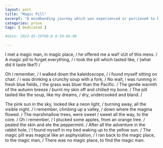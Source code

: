 ```yaml
---
layout: post
title: "Magic Pill"
excerpt: "A mindbending journey which was experienced or percieved to be experienced. Follow an unreliable narrator, in his train of thoughts. Beware you might lose the tracks."
categories: prose
tags: [ Dedicated ]

#date: 2022-05-29T08:0 8:50-04:00

---
```


I met a magic man, in magic place, /
he offered me a waY oUt of this mess. /
A magic pill to forget everything, / 
i took the pill which tasted like, /
(what did it taste like?) /

Oh i remember, /
I walked down the kaleidoscope, / 
i found myself sitting on chair. /
i was drinking a crunchy soup with a fork, /
No wait, i was running in fresh blue fields, /
the grass was bluer than the Pacific. /
The gentle warmth of the autumn breeze /
burnt my skin off and chilled my bone. /
The pill tasted like the soup, like my dreams, /
dry, undercooked and bland. /

The pink sun in the sky, looked like a neon light, /
burning away, all the visible night. /
I remember, climbing up a valley, /
down where the magma flowed. / 
The marshmallow trees, were sweet /
sweet all the way, to the core. /
Oh i remember, /
I plucked some apples, from an orange tree. /
pealed the skin and ate the peppermint. /
After all the adventure in the rabbit hole, /
I found myself in my bed waking up to the yellow sun. /
The magic pill was magical like an asphyxiation, /
I ran back to the magic place, to the magic man, /
There was no magic place, to find the magic man. 
